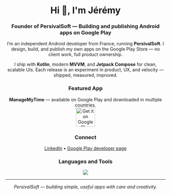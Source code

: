 <h1 align="center">Hi 👋, I'm Jérémy</h1>
<h3 align="center">Founder of PersivalSoft — Building and publishing Android apps on Google Play</h3>

<p align="center">
I’m an independent Android developer from France, running <b>PersivalSoft</b>.  
I design, build, and publish my own apps on the Google Play Store — no client work, full product ownership.
</p>

<p align="center">
I ship with <b>Kotlin</b>, modern <b>MVVM</b>, and <b>Jetpack Compose</b> for clean, scalable UIs.  
Each release is an experiment in product, UX, and velocity — shipped, measured, improved.
</p>

<h3 align="center">Featured App</h3>
<p align="center">
  <b>ManageMyTime</b> — available on Google Play and downloaded in multiple countries.<br/>
  <a href="https://play.google.com/store/apps/details?id=com.persival.managemytime">
    <img alt="Get it on Google Play" height="60" src="https://play.google.com/intl/en_us/badges/static/images/badges/en_badge_web_generic.png"/>
  </a>
</p>

<h3 align="center">Connect</h3>
<p align="center">
  <a href="https://www.linkedin.com/in/jérémy-b-935188218">LinkedIn</a> •
  <a href="https://play.google.com/store/apps/developer?id=J%C3%A9r%C3%A9my%20BEKAERT">Google Play developer page</a>
</p>

<h3 align="center">Languages and Tools</h3>
<p align="center">
  <a href="https://skillicons.dev">
    <img src="https://skillicons.dev/icons?i=androidstudio,kotlin,java,compose,gradle,firebase,github,linux,apple,windows,sketchup,photoshop,illustrator&perline=7" />
  </a>
</p>

---

<p align="center"><i>PersivalSoft — building simple, useful apps with care and creativity.</i></p>

